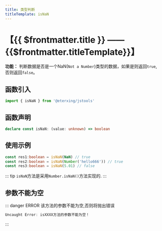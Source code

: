 ```yaml
---
title: 类型判断
titleTemplate: isNaN
---
```


# 【{{ $frontmatter.title }} —— {{$frontmatter.titleTemplate}}】

**功能：** 判断数据是否是一个NaN(`Not a Number`)类型的数据，如果是则返回`true`,否则返回`false`。

## 函数引入

```ts 
import { isNaN } from '@eterxing/jstools'
```
## 函数声明

```ts 
declare const isNaN: (value: unknown) => boolean
```

## 使用示例

```ts 
const res1:boolean = isNaN(NaN) // true
const res2:boolean = isNaN(Number('hello666')) // true
const res3:boolean = isNaN(5.01) // false
```
::: tip
`isNaN`方法是采用`Number.isNaN()`方法实现的.
:::

## 参数不能为空

::: danger ERROR
该方法的参数不能为空,否则将抛出错误

```ts
Uncaught Error: isXXXX方法的参数不能为空！
```
:::

